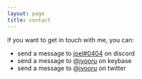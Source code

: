 ```yaml
---
layout: page
title: contact
---
```


if you want to get in touch with me, you can:

- send a message to <a href="https://discord.com/users/636543487600492545" target="_blank" rel="noopener">joel#0404</a> on discord
- send a message to <a href="https://keybase.io/jyooru" target="_blank" rel="noopener">@jyooru</a> on keybase
- send a message to <a href="https://twitter.com/jyooru" target="_blank" rel="noopener">@jyooru</a> on twitter
